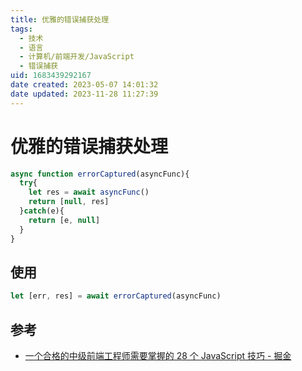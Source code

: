 ```yaml
---
title: 优雅的错误捕获处理
tags: 
  - 技术
  - 语言
  - 计算机/前端开发/JavaScript
  - 错误捕获
uid: 1683439292167
date created: 2023-05-07 14:01:32
date updated: 2023-11-28 11:27:39
---
```


# 优雅的错误捕获处理

```javascript
async function errorCaptured(asyncFunc){
  try{
    let res = await asyncFunc()
    return [null, res]
  }catch(e){
    return [e, null]
  }
}
```

## 使用

```javascript
let [err, res] = await errorCaptured(asyncFunc)
```

## 参考

- [一个合格的中级前端工程师需要掌握的 28 个 JavaScript 技巧 - 掘金](https://juejin.cn/post/6844903856489365518#heading-27)
